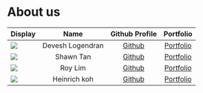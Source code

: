 # About us

Display |       Name       |            Github Profile            | Portfolio 
--------|:----------------:|:------------------------------------:|:---------:
![](https://via.placeholder.com/100.png?text=Photo) | Devesh Logendran | [Github](https://github.com/deveshl) | [Portfolio](docs/team/johndoe.md)
![](https://via.placeholder.com/100.png?text=Photo) |    Shawn Tan     |    [Github](https://github.com/GitPancaked)     | [Portfolio](team/gitpancaked.md)
![](https://via.placeholder.com/100.png?text=Photo) |     Roy Lim      | [Github](https://github.com/lcsroy) | [Portfolio](team/lcsroy.md)
![](https://via.placeholder.com/100.png?text=Photo) |   Heinrich koh   |    [Github](https://github.com/P0tatoChips)     | [Portfolio](docs/team/johndoe.md)
